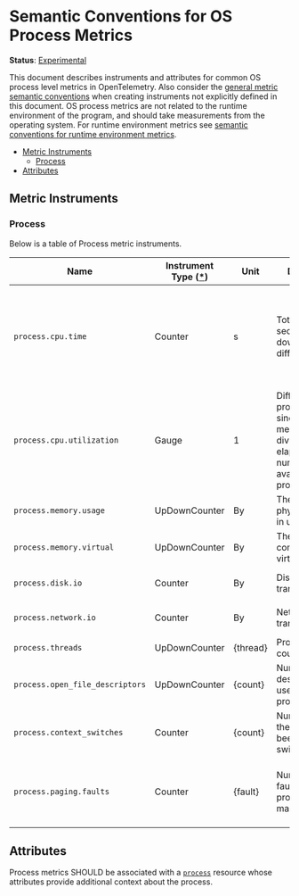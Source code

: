 <!--- Hugo front matter used to generate the website version of this page:
linkTitle: Process
--->

# Semantic Conventions for OS Process Metrics

**Status**: [Experimental](../../document-status.md)

This document describes instruments and attributes for common OS process level
metrics in OpenTelemetry. Also consider the [general metric semantic
conventions](README.md#general-metric-semantic-conventions) when creating
instruments not explicitly defined in this document. OS process metrics are
not related to the runtime environment of the program, and should take
measurements from the operating system. For runtime environment metrics see
[semantic conventions for runtime environment
metrics](runtime-environment-metrics.md).

<!-- Re-generate TOC with `markdown-toc --no-first-h1 -i` -->

<!-- toc -->

- [Metric Instruments](#metric-instruments)
  * [Process](#process)
- [Attributes](#attributes)

<!-- tocstop -->

## Metric Instruments

### Process

Below is a table of Process metric instruments.

| Name                            | Instrument Type ([\*](README.md#instrument-types)) | Unit      | Description                                                                                                                         | Labels                                                                                                                                                                                                      |
|---------------------------------|----------------------------------------------------|-----------|-------------------------------------------------------------------------------------------------------------------------------------|-------------------------------------------------------------------------------------------------------------------------------------------------------------------------------------------------------------|
| `process.cpu.time`              | Counter                                            | s         | Total CPU seconds broken down by different states.                                                                                  | `cpu.state`, if specified, SHOULD be one of: `system`, `user`, `wait`. A process SHOULD be characterized _either_ by data points with no `cpu.state` labels, _or only_ data points with `cpu.state` labels. |
| `process.cpu.utilization`       | Gauge                                              | 1         | Difference in process.cpu.time since the last measurement, divided by the elapsed time and number of CPUs available to the process. | `cpu.state`, if specified, SHOULD be one of: `system`, `user`, `wait`. A process SHOULD be characterized _either_ by data points with no `cpu.state` labels, _or only_ data points with `cpu.state` labels. |
| `process.memory.usage`          | UpDownCounter                                      | By        | The amount of physical memory in use.                                                                                               |                                                                                                                                                                                                             |
| `process.memory.virtual`        | UpDownCounter                                      | By        | The amount of committed virtual memory.                                                                                             |                                                                                                                                                                                                             |
| `process.disk.io`               | Counter                                            | By        | Disk bytes transferred.                                                                                                             | `disk.direction` SHOULD be one of: `read`, `write`                                                                                                                                                          |
| `process.network.io`            | Counter                                            | By        | Network bytes transferred.                                                                                                          | `network.direction` SHOULD be one of: `receive`, `transmit`                                                                                                                                                 |
| `process.threads`               | UpDownCounter                                      | {thread} | Process threads count.                                                                                                              |                                                                                                                                                                                                             |
| `process.open_file_descriptors` | UpDownCounter                                      | {count}   | Number of file descriptors in use by the process.                                                                                   |                                                                                                                                                                                                             |
| `process.context_switches`      | Counter                                            | {count}   | Number of times the process has been context switched.                                                                              | `context_switch.type` SHOULD be one of: `involuntary`, `voluntary`                                                                                                                                          |
| `process.paging.faults`         | Counter                                            | {fault}  | Number of page faults the process has made.                                                                                         | `memory.page_fault.type`, if specified, SHOULD be one of: `major` (for major, or hard, page faults), `minor` (for minor, or soft, page faults).                                                             |

## Attributes

Process metrics SHOULD be associated with a [`process`](../../resource/semantic_conventions/process.md#process) resource whose attributes provide additional context about the process.
